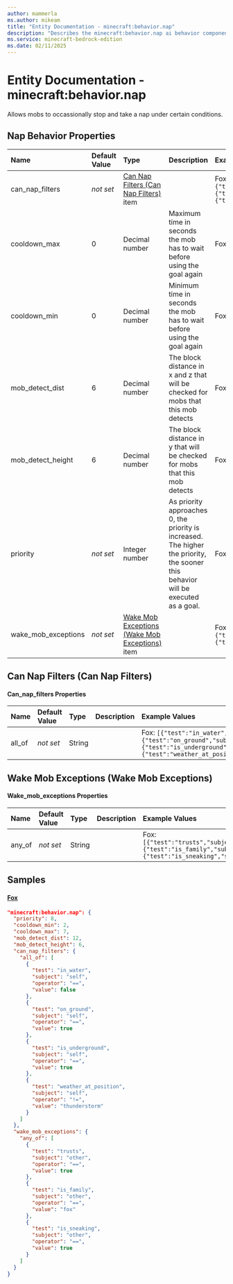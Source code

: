 ```yaml
---
author: mammerla
ms.author: mikeam
title: "Entity Documentation - minecraft:behavior.nap"
description: "Describes the minecraft:behavior.nap ai behavior component"
ms.service: minecraft-bedrock-edition
ms.date: 02/11/2025 
---
```


# Entity Documentation - minecraft:behavior.nap

Allows mobs to occassionally stop and take a nap under certain conditions.


## Nap Behavior Properties

|Name       |Default Value |Type |Description |Example Values |
|:----------|:-------------|:----|:-----------|:------------- |
| can_nap_filters | *not set* | [Can Nap Filters (Can Nap Filters)](#can-nap-filters-can-nap-filters) item |  | Fox: `{"all_of":[{"test":"in_water","subject":"self","operator":"==","value":false},{"test":"on_ground","subject":"self","operator":"==","value":true},{"test":"is_underground","subject":"self","operator":"==","value":true},{"test":"weather_at_position","subject":"self","operator":"!=","value":"thunderstorm"}]}` | 
| cooldown_max | 0 | Decimal number | Maximum time in seconds the mob has to wait before using the goal again | Fox: `7` | 
| cooldown_min | 0 | Decimal number | Minimum time in seconds the mob has to wait before using the goal again | Fox: `2` | 
| mob_detect_dist | 6 | Decimal number | The block distance in x and z that will be checked for mobs that this mob detects | Fox: `12` | 
| mob_detect_height | 6 | Decimal number | The block distance in y that will be checked for mobs that this mob detects | Fox: `6` | 
| priority | *not set* | Integer number | As priority approaches 0, the priority is increased. The higher the priority, the sooner this behavior will be executed as a goal. | Fox: `8` | 
| wake_mob_exceptions | *not set* | [Wake Mob Exceptions (Wake Mob Exceptions)](#wake-mob-exceptions-wake-mob-exceptions) item |  | Fox: `{"any_of":[{"test":"trusts","subject":"other","operator":"==","value":true},{"test":"is_family","subject":"other","operator":"==","value":"fox"},{"test":"is_sneaking","subject":"other","operator":"==","value":true}]}` | 

## Can Nap Filters (Can Nap Filters)

#### Can_nap_filters Properties

|Name       |Default Value |Type |Description |Example Values |
|:----------|:-------------|:----|:-----------|:------------- |
| all_of | *not set* | String |  | Fox: `[{"test":"in_water","subject":"self","operator":"==","value":false},{"test":"on_ground","subject":"self","operator":"==","value":true},{"test":"is_underground","subject":"self","operator":"==","value":true},{"test":"weather_at_position","subject":"self","operator":"!=","value":"thunderstorm"}]` | 

## Wake Mob Exceptions (Wake Mob Exceptions)

#### Wake_mob_exceptions Properties

|Name       |Default Value |Type |Description |Example Values |
|:----------|:-------------|:----|:-----------|:------------- |
| any_of | *not set* | String |  | Fox: `[{"test":"trusts","subject":"other","operator":"==","value":true},{"test":"is_family","subject":"other","operator":"==","value":"fox"},{"test":"is_sneaking","subject":"other","operator":"==","value":true}]` | 

## Samples

#### [Fox](https://github.com/Mojang/bedrock-samples/tree/preview/behavior_pack/entities/fox.json)


```json
"minecraft:behavior.nap": {
  "priority": 8,
  "cooldown_min": 2,
  "cooldown_max": 7,
  "mob_detect_dist": 12,
  "mob_detect_height": 6,
  "can_nap_filters": {
    "all_of": [
      {
        "test": "in_water",
        "subject": "self",
        "operator": "==",
        "value": false
      },
      {
        "test": "on_ground",
        "subject": "self",
        "operator": "==",
        "value": true
      },
      {
        "test": "is_underground",
        "subject": "self",
        "operator": "==",
        "value": true
      },
      {
        "test": "weather_at_position",
        "subject": "self",
        "operator": "!=",
        "value": "thunderstorm"
      }
    ]
  },
  "wake_mob_exceptions": {
    "any_of": [
      {
        "test": "trusts",
        "subject": "other",
        "operator": "==",
        "value": true
      },
      {
        "test": "is_family",
        "subject": "other",
        "operator": "==",
        "value": "fox"
      },
      {
        "test": "is_sneaking",
        "subject": "other",
        "operator": "==",
        "value": true
      }
    ]
  }
}
```
